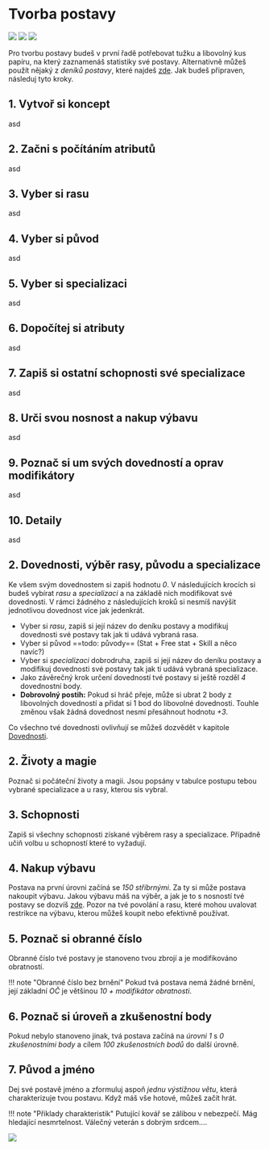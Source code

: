 # Tvorba postavy

<img src="/assets/sep_line.png"/>

<img src="/assets/Tvorba_postavy.png"/>

<img src="/assets/sep_line.png"/>

Pro tvorbu postavy budeš v první řadě potřebovat tužku a libovolný kus papíru, na který zaznamenáš statistiky své postavy. Alternativně můžeš použít nějaký z *deníků postavy*, které najdeš [zde](https://www.tkds.cz/). Jak budeš připraven, následuj tyto kroky.

## 1. Vytvoř si koncept

asd

## 2. Začni s počítáním atributů

asd

## 3. Vyber si rasu

asd

## 4. Vyber si původ

asd

## 5. Vyber si specializaci

asd

## 6. Dopočítej si atributy

asd

## 7. Zapiš si ostatní schopnosti své specializace

asd

## 8. Urči svou nosnost a nakup výbavu

asd

## 9. Poznač si um svých dovedností a oprav modifikátory

asd

## 10. Detaily

asd

## 2. Dovednosti, výběr rasy, původu a specializace

Ke všem svým dovednostem si zapiš hodnotu *0*. V následujících krocích si budeš vybírat *rasu* a *specializaci* a na základě nich modifikovat své dovednosti. V rámci žádného z následujících kroků si nesmíš navýšit jednotlivou dovednost více jak jedenkrát.

- Vyber si *rasu*, zapiš si její název do deníku postavy a modifikuj dovednosti své postavy tak jak ti udává vybraná rasa.
- Vyber si původ ==todo: původy== (Stat + Free stat + Skill a něco navíc?)
- Vyber si *specializaci* dobrodruha, zapiš si její název do deníku postavy a modifikuj dovednosti své postavy tak jak ti udává vybraná specializace.
- Jako závěrečný krok určení dovedností tvé postavy si ještě rozděl *4* dovednostní body.
- **Dobrovolný postih:** Pokud si hráč přeje, může si ubrat 2 body z libovolných dovedností a přidat si 1 bod do libovolné dovednosti. Touhle změnou však žádná dovednost nesmí přesáhnout hodnotu *+3*.

Co všechno tvé dovednosti ovlivňují se můžeš dozvědět v kapitole [Dovednosti](/Dovednosti).

## 2. Životy a magie

Poznač si počáteční životy a magii. Jsou popsány v tabulce postupu tebou vybrané specializace a u rasy, kterou sis vybral.

## 3. Schopnosti

Zapiš si všechny schopnosti získané výběrem rasy a specializace. Případně učiň volbu u schopností které to vyžadují.

## 4. Nakup výbavu

Postava na první úrovni začíná se *150 stříbrnými*. Za ty si může postava nakoupit výbavu. Jakou výbavu máš na výběr, a jak je to s nosností tvé postavy se dozvíš [zde](/Gear/#vybaveni-a-nosnost). Pozor na tvé povolání a rasu, které mohou uvalovat restrikce na výbavu, kterou můžeš koupit nebo efektivně používat.

## 5. Poznač si obranné číslo

Obranné číslo tvé postavy je stanoveno tvou zbrojí a je modifikováno obratností.

!!! note "Obranné číslo bez brnění"
	Pokud tvá postava nemá žádné brnění, její základní *OČ* je většinou *10 + modifikátor obratnosti*.

## 6. Poznač si úroveň a zkušenostní body

Pokud nebylo stanoveno jinak, tvá postava začíná na *úrovni 1* s *0 zkušenostními body* a cílem *100 zkušenostních bodů* do další úrovně.

## 7. Původ a jméno

Dej své postavě jméno a zformuluj aspoň *jednu výstižnou větu*, která charakterizuje tvou postavu. Když máš vše hotové, můžeš začít hrát.

!!! note "Přiklady charakteristik"
	Putující kovář se zálibou v nebezpečí. Mág hledající nesmrtelnost. Válečný veterán s dobrým srdcem....

<img src="/assets/sep_line.png"/>
